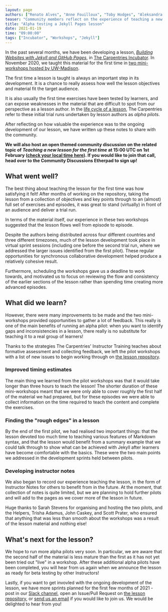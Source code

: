 ```yaml
---
layout: page
authors: ["Renato Alves", "Anne Fouilloux", "Toby Hodges", "Aleksandra Nenadic", "Sarah Stevens"]
teaser: "Community members reflect on the experience of teaching a new lesson for the first time."
title: "Alpha testing a Jekyll Pages lesson"
date: 2021-01-19
time: "09:00:00"
tags: ["Incubator", "Workshops", "Jekyll"]
---
```


In the past several months, we have been developing a lesson, [_Building Websites with Jekyll and GitHub Pages_](https://carpentries-incubator.github.io/jekyll-pages-novice/), in [The Carpentries Incubator](https://carpentries.org/community-lessons/#the-carpentries-incubator). In November 2020, we taught this material for the first time in [two mini-workshops hosted by UW-Madison](https://uw-madison-datascience.github.io/2020-09-16-uwmadison-mini/).

The first time a lesson is taught is always an important step in its development. It is a chance to really assess how well the lesson objectives and material fit the target audience.

It is also usually the first time exercises have been tested by learners, and can expose weaknesses in the material that are difficult to spot from our perspective as a lesson author.
In the [life cycle of a lesson](https://cdh.carpentries.org/the-lesson-life-cycle.html), The Carpentries refer to these initial trial runs undertaken by lesson authors as _alpha pilots_.

After reflecting on how valuable the experience was to the ongoing development of our lesson, we have written up these notes to share with the community.

__We will also host an open themed community discussion on the related topic of _Teaching a new lesson for the first time_ at 15:00 UTC on 1st February ([check your local time here](https://www.timeanddate.com/worldclock/fixedtime.html?msg=Themed+Community+Discussion%3A+Teaching+a+new+lesson+for+the+first+time&iso=20210201T15&p1=%3A&ah=1)). If you would like to join that call, head over to the
Community Discussions Etherpad to sign up!__

## What went well?

The best thing about teaching the lesson for the first time was how satisfying it felt! After months of working on the repository, taking the lesson from a collection of objectives and key points through to an (almost) full set of exercises and episodes, it was great to stand (virtually) in front of an audience and deliver a trial run.

In terms of the material itself, our experience in these two workshops suggested that the lesson flows well from episode to episode.

Despite the authors being distributed across four different countries and three different timezones, much of the lesson development took place in virtual sprint sessions (including one before the second trial run, where we addressed the larger issues identified from the first pilot).
These regular opportunities for synchronous collaborative development helped produce a relatively cohesive result.

Furthermore, scheduling the workshops gave us a deadline to work towards, and motivated us to focus on reviewing the flow and consistency of the earlier sections of the lesson rather than spending time creating more advanced episodes.


## What did we learn?

However, there were many improvements to be made and the two mini-workshops provided opportunities to gather a lot of feedback. This really is one of the main benefits of running an alpha pilot: when you want to identify gaps and inconsistencies in a lesson, there really is no substitute for teaching it to a real group of learners!

Thanks to the strategies The Carpentries' Instructor Training teaches about formative assessment and collecting feedback, we left the pilot workshops with a list of new issues to begin working through on [the lesson repository](https://github.com/carpentries-incubator/jekyll-pages-novice/).

### Improved timing estimates

The main thing we learned from the pilot workshops was that it would take longer than three hours to teach the lesson! The shorter duration of these mini-workshops meant that we were only able to cover roughly the first half of the material we had prepared, but for these episodes we were able to collect information on the time required to teach the content and complete the exercises.

### Finding the "rough edges" in a lesson

By the end of the first pilot, we had realised two important things: that the lesson devoted too much time to teaching various features of Markdown syntax, and that the lesson would benefit from a summary example that we could talk through to show what can be achieved with Jekyll after learners have become comfortable with the basics. These were the two main points we addressed in the development sprints held between pilots.

### Developing instructor notes

We also began to record our experience teaching the lesson, in the form of Instructor Notes for others to benefit from in the future. At the moment, that collection of notes is quite limited, but we are planning to hold further pilots and will add to the pages as we cover more of the lesson in future.

Huge thanks to Sarah Stevens for organising and hosting the two pilots, and the Helpers, Trisha Adamus, John Caskey, and Scott Prater, who ensured that anything that was less than smooth about the workshops was a result of the lesson material and nothing else!


## What's next for the lesson?

We hope to run more alpha pilots very soon. In particular, we are aware that the second half of the material is less mature than the first as it has not yet been tried out "live" in a workshop. After these additional alpha pilots have been completed, you will hear from us again when we announce the lesson as ready for beta testing by other Instructors!

Lastly, if you want to get invovled with the ongoing development of the lesson, we have more sprints planned for the first few months of 2021 - post in our [Slack channel](https://swcarpentry.slack.com/archives/C0186GK56UC), open an Issue/Pull Request on [the lesson repository](https://github.com/carpentries-incubator/jekyll-pages-novice/), or [send us an email](mailto:tobyhodges@carpentries.org) if you would like to join us. We would be delighted to hear from you!
